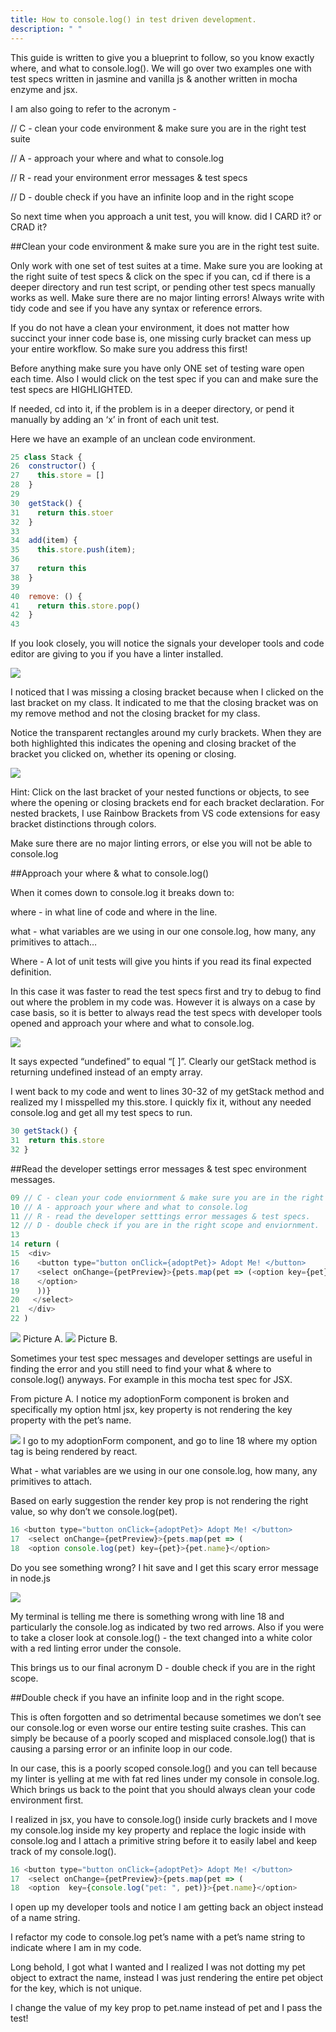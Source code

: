 ```yaml
---
title: How to console.log() in test driven development.
description: " "
---
```


This guide is written to give you a blueprint to follow, so you know exactly where, and what to console.log(). We will go over two examples one with test specs written in jasmine and vanilla js & another written in mocha enzyme and jsx.

I am also going to refer to the acronym -

// C - clean your code environment & make sure you are in the right test suite

// A - approach your where and what to console.log

// R - read your environment error messages & test specs

// D - double check if you have an infinite loop and in the right scope

So next time when you approach a unit test, you will know. did I CARD it? or CRAD it?

##Clean your code environment & make sure you are in the right test suite.

Only work with one set of test suites at a time.
Make sure you are looking at the right suite of test specs & click on the spec if you can, cd if there is a deeper directory and run test script, or pending other test specs manually works as well.
Make sure there are no major linting errors!
Always write with tidy code and see if you have any syntax or reference errors.

If you do not have a clean your environment, it does not matter how succinct your inner code base is, one missing curly bracket can mess up your entire workflow. So make sure you address this first!

Before anything make sure you have only ONE set of testing ware open each time.
Also I would click on the test spec if you can and make sure the test specs are HIGHLIGHTED.

If needed, cd into it, if the problem is in a deeper directory, or pend it manually by adding an ‘x’ in front of each unit test.

Here we have an example of an unclean code environment.

```js
25 class Stack {
26  constructor() {
27    this.store = []
28  }
29
30  getStack() {
31    return this.stoer
32  }
33
34  add(item) {
35    this.store.push(item);
36
37    return this
38  }
39
40  remove: () {
41    return this.store.pop()
42  }
43
```

If you look closely, you will notice the signals your developer tools and code editor are giving to you if you have a linter installed.

![](2019-09-07-20-59-53.png)

I noticed that I was missing a closing bracket because when I clicked on the last bracket on my class. It indicated to me that the closing bracket was on my remove method and not the closing bracket for my class.

Notice the transparent rectangles around my curly brackets. When they are both highlighted this indicates the opening and closing bracket of the bracket you clicked on, whether its opening or closing.

![](2019-09-07-21-01-01.png)

Hint: Click on the last bracket of your nested functions or objects, to see where the opening or closing brackets end for each bracket declaration. For nested brackets, I use Rainbow Brackets from VS code extensions for easy bracket distinctions through colors.

Make sure there are no major linting errors, or else you will not be able to console.log

##Approach your where & what to console.log()

When it comes down to console.log it breaks down to:

where - in what line of code and where in the line.

what - what variables are we using in our one console.log, how many, any primitives to attach…

Where - A lot of unit tests will give you hints if you read its final expected definition.

In this case it was faster to read the test specs first and try to debug to find out where the problem in my code was. However it is always on a case by case basis, so it is better to always read the test specs with developer tools opened and approach your where and what to console.log.

![](2019-09-07-21-04-08.png)

It says expected “undefined” to equal “[ ]”. Clearly our getStack method is returning undefined instead of an empty array.

I went back to my code and went to lines 30-32 of my getStack method and realized my I misspelled my this.store. I quickly fix it, without any needed console.log and get all my test specs to run.

```js
30 getStack() {
31  return this.store
32 }
```

##Read the developer settings error messages & test spec environment messages.

```js
09 // C - clean your code enviornment & make sure you are in the right test suite.
10 // A - approach your where and what to console.log
11 // R - read the developer setttings error messages & test specs.
12 // D - double check if you are in the right scope and enviornment.
13
14 return (
15  <div>
16    <button type="button onClick={adoptPet}> Adopt Me! </button>
17    <select onChange={petPreview}>{pets.map(pet => (<option key={pet}>{pet.name}
18    </option>
19    ))}
20   </select>
21  </div>
22 )

```

![](2019-09-07-21-19-26.png)
Picture A.
![](2019-09-07-21-20-21.png)
Picture B.

Sometimes your test spec messages and developer settings are useful in finding the error and you still need to find your what & where to console.log() anyways. For example in this mocha test spec for JSX.

From picture A. I notice my adoptionForm component is broken and specifically my option html jsx, key property is not rendering the key property with the pet’s name.

![](2019-09-07-21-21-43.png)
I go to my adoptionForm component, and go to line 18 where my option tag is being rendered by react.

What - what variables are we using in our one console.log, how many, any primitives to attach.

Based on early suggestion the render key prop is not rendering the right value, so why don’t we console.log(pet).

```js
16 <button type="button onClick={adoptPet}> Adopt Me! </button>
17  <select onChange={petPreview}>{pets.map(pet => (
18  <option console.log(pet) key={pet}>{pet.name}</option>
```

Do you see something wrong? I hit save and I get this scary error message in node.js

![](2019-09-07-21-32-07.png)

My terminal is telling me there is something wrong with line 18 and particularly the console.log as indicated by two red arrows. Also if you were to take a closer look at console.log() - the text changed into a white color with a red linting error under the console.

This brings us to our final acronym D - double check if you are in the right scope.

##Double check if you have an infinite loop and in the right scope.

This is often forgotten and so detrimental because sometimes we don’t see our console.log or even worse our entire testing suite crashes. This can simply be because of a poorly scoped and misplaced console.log() that is causing a parsing error or an infinite loop in our code.

In our case, this is a poorly scoped console.log() and you can tell because my linter is yelling at me with fat red lines under my console in console.log. Which brings us back to the point that you should always clean your code environment first.

I realized in jsx, you have to console.log() inside curly brackets and I move my console.log inside my key property and replace the logic inside with console.log and I attach a primitive string before it to easily label and keep track of my console.log().

```js
16 <button type="button onClick={adoptPet}> Adopt Me! </button>
17  <select onChange={petPreview}>{pets.map(pet => (
18  <option  key={console.log("pet: ", pet)}>{pet.name}</option>
```

I open up my developer tools and notice I am getting back an object instead of a name string.

I refactor my code to console.log pet’s name with a pet’s name string to indicate where I am in my code.

Long behold, I got what I wanted and I realized I was not dotting my pet object to extract the name, instead I was just rendering the entire pet object for the key, which is not unique.

I change the value of my key prop to pet.name instead of pet and I pass the test!
